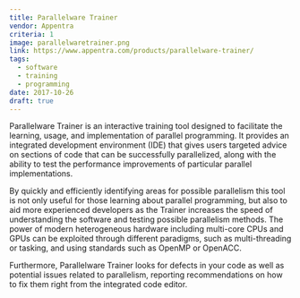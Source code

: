 ```yaml
---
title: Parallelware Trainer
vendor: Appentra
criteria: 1
image: parallelwaretrainer.png
link: https://www.appentra.com/products/parallelware-trainer/
tags:
  - software
  - training
  - programming
date: 2017-10-26
draft: true
---
```


Parallelware Trainer is an interactive training tool designed to facilitate the learning, usage, and implementation of parallel programming.
It provides an integrated development environment (IDE) that gives users targeted advice on sections of code that can be successfully parallelized,
along with the ability to test the performance improvements of particular parallel implementations.

By quickly and efficiently identifying areas for possible parallelism this tool is not only useful for those learning about parallel programming,
but also to aid more experienced developers as the Trainer increases the speed of understanding the software and testing possible parallelism methods.
The power of modern heterogeneous hardware including multi-core CPUs and GPUs can be exploited through different paradigms,
such as multi-threading or tasking, and using standards such as OpenMP or OpenACC.

Furthermore, Parallelware Trainer looks for defects in your code as well as potential issues related to parallelism,
reporting recommendations on how to fix them right from the integrated code editor.
